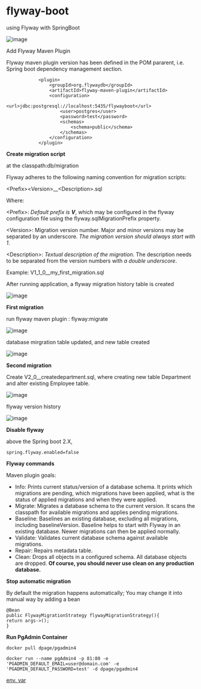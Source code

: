 # flyway-boot
using Flyway with SpringBoot 

![image](https://user-images.githubusercontent.com/17804600/120299995-d30e2000-c2cb-11eb-9c30-c7d5e3f079bb.png)

Add Flyway Maven Plugin

Flyway maven plugin version has been defined in the POM pararent, i.e. Spring boot dependency management section.  

````
            <plugin>
                <groupId>org.flywaydb</groupId>
                <artifactId>flyway-maven-plugin</artifactId>
                <configuration>
                    <url>jdbc:postgresql://localhost:5435/flywayboot</url>
                    <user>postgres</user>
                    <password>test</password>
                    <schemas>
                        <schema>public</schema>
                    </schemas>
                </configuration>
            </plugin>
````

**Create migration script**

at the classpath:db/migration

Flyway adheres to the following naming convention for migration scripts:

\<Prefix>\<Version>__\<Description>.sql

Where:

\<Prefix\>:  *Default prefix is **V***, which may be configured in the flyway configuration file using the flyway.sqlMigrationPrefix property.
            
\<Version\>:  Migration version number. Major and minor versions may be separated by an underscore. *The migration version should always start with 1*.
            
\<Description\>:  *Textual description of the migration*. The description needs to be separated from the version numbers with *a double underscore*.
            
Example: V1_1_0__my_first_migration.sql

After running application, a flyway migration history table is created
            
![image](https://user-images.githubusercontent.com/17804600/120349148-25683480-c2fe-11eb-9412-00b9d5e8f524.png)
            
**First migration**

run flyway maven plugin : flyway:migrate
            
![image](https://user-images.githubusercontent.com/17804600/120356095-45025b80-c304-11eb-9e3f-792735312913.png)
            
database mirgration table updated, and new table created
            
![image](https://user-images.githubusercontent.com/17804600/120356298-79761780-c304-11eb-843b-e51ecf1a5f6c.png)
            

**Second migration**
            
Create V2_0__createdepartment.sql, where creating new table Department and alter existing Employee table.
            
![image](https://user-images.githubusercontent.com/17804600/120360708-5732c880-c309-11eb-9278-a91540c43379.png)

flyway version history            

![image](https://user-images.githubusercontent.com/17804600/120363436-70894400-c30c-11eb-864d-f0ffca10165a.png)
            
            
**Disable flyway**
            
above the Spring boot 2.X, 
````            
spring.flyway.enabled=false            
````
            
**Flyway commands**

Maven plugin goals: 
            
* Info: Prints current status/version of a database schema. It prints which migrations are pending, which migrations have been applied, what is the status of applied migrations and when they were applied.
* Migrate: Migrates a database schema to the current version. It scans the classpath for available migrations and applies pending migrations.
* Baseline: Baselines an existing database, excluding all migrations, including baselineVersion. Baseline helps to start with Flyway in an existing database. Newer migrations can then be applied normally.
* Validate: Validates current database schema against available migrations.
* Repair: Repairs metadata table.
* Clean: Drops all objects in a configured schema. All database objects are dropped. **Of course, you should never use clean on any production database.**            

**Stop automatic migration** 

By default the migration happens automatically; You may change it into manual way by adding a bean

````
@Bean
public FlywayMigrationStrategy flywayMigrationStrategy(){
return args->();
}
````            

**Run PgAdmin Container**

````
docker pull dpage/pgadmin4

docker run --name pgAdmin4 -p 81:80 -e 'PGADMIN_DEFAULT_EMAIL=user@domain.com' -e 'PGADMIN_DEFAULT_PASSWORD=test' -d dpage/pgadmin4
````
[env. var](https://www.pgadmin.org/docs/pgadmin4/latest/container_deployment.html) 

